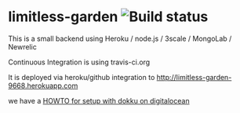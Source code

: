 # limitless-garden ![Build status](https://travis-ci.org/abarbanell/limitless-garden.svg)

This is a small backend using 
Heroku / node.js / 3scale / MongoLab / Newrelic

Continuous Integration is using travis-ci.org


It is deployed via heroku/github integration to 
http://limitless-garden-9668.herokuapp.com

we have a [HOWTO for setup with dokku on digitalocean](dokku.md)

